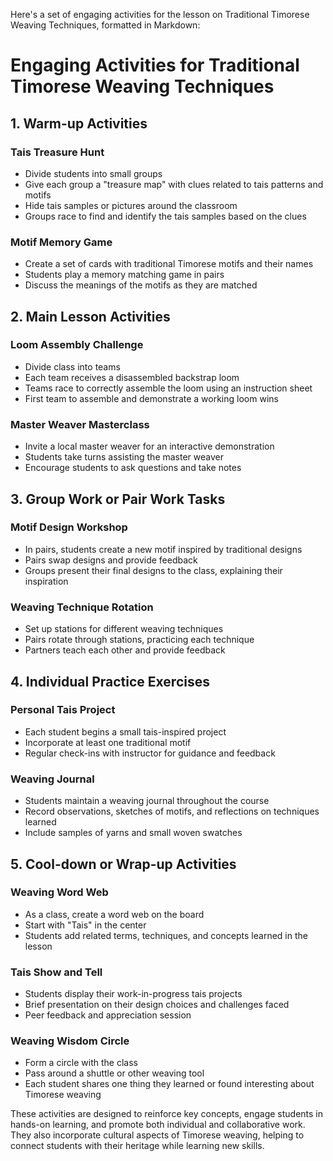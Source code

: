 Here's a set of engaging activities for the lesson on Traditional Timorese Weaving Techniques, formatted in Markdown:

# Engaging Activities for Traditional Timorese Weaving Techniques

## 1. Warm-up Activities

### Tais Treasure Hunt
- Divide students into small groups
- Give each group a "treasure map" with clues related to tais patterns and motifs
- Hide tais samples or pictures around the classroom
- Groups race to find and identify the tais samples based on the clues

### Motif Memory Game
- Create a set of cards with traditional Timorese motifs and their names
- Students play a memory matching game in pairs
- Discuss the meanings of the motifs as they are matched

## 2. Main Lesson Activities

### Loom Assembly Challenge
- Divide class into teams
- Each team receives a disassembled backstrap loom
- Teams race to correctly assemble the loom using an instruction sheet
- First team to assemble and demonstrate a working loom wins

### Master Weaver Masterclass
- Invite a local master weaver for an interactive demonstration
- Students take turns assisting the master weaver
- Encourage students to ask questions and take notes

## 3. Group Work or Pair Work Tasks

### Motif Design Workshop
- In pairs, students create a new motif inspired by traditional designs
- Pairs swap designs and provide feedback
- Groups present their final designs to the class, explaining their inspiration

### Weaving Technique Rotation
- Set up stations for different weaving techniques
- Pairs rotate through stations, practicing each technique
- Partners teach each other and provide feedback

## 4. Individual Practice Exercises

### Personal Tais Project
- Each student begins a small tais-inspired project
- Incorporate at least one traditional motif
- Regular check-ins with instructor for guidance and feedback

### Weaving Journal
- Students maintain a weaving journal throughout the course
- Record observations, sketches of motifs, and reflections on techniques learned
- Include samples of yarns and small woven swatches

## 5. Cool-down or Wrap-up Activities

### Weaving Word Web
- As a class, create a word web on the board
- Start with "Tais" in the center
- Students add related terms, techniques, and concepts learned in the lesson

### Tais Show and Tell
- Students display their work-in-progress tais projects
- Brief presentation on their design choices and challenges faced
- Peer feedback and appreciation session

### Weaving Wisdom Circle
- Form a circle with the class
- Pass around a shuttle or other weaving tool
- Each student shares one thing they learned or found interesting about Timorese weaving

These activities are designed to reinforce key concepts, engage students in hands-on learning, and promote both individual and collaborative work. They also incorporate cultural aspects of Timorese weaving, helping to connect students with their heritage while learning new skills.